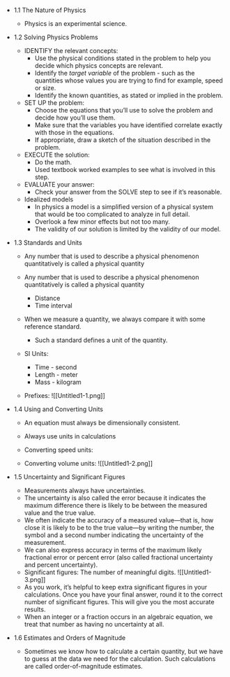 -   1.1 The Nature of Physics
    
    -   Physics is an experimental science.
-   1.2 Solving Physics Problems
    
    -   IDENTIFY the relevant concepts:
        -   Use the physical conditions stated in the problem to help you decide which physics concepts are relevant.
        -   Identify the _target variable_ of the problem - such as the quantities whose values you are trying to find for example, speed or size.
        -   Identify the known quantities, as stated or implied in the problem.
    -   SET UP the problem:
        -   Choose the equations that you’ll use to solve the problem and decide how you’ll use them.
        -   Make sure that the variables you have identified correlate exactly with those in the equations.
        -   If appropriate, draw a sketch of the situation described in the problem.
    -   EXECUTE the solution:
        -   Do the math.
        -   Used textbook worked examples to see what is involved in this step.
    -   EVALUATE your answer:
        -   Check your answer from the SOLVE step to see if it’s reasonable.
    -   Idealized models
        -   In physics a model is a simplified version of a physical system that would be too complicated to analyze in full detail.
        -   Overlook a few minor effects but not too many.
        -   The validity of our solution is limited by the validity of our model.
-   1.3 Standards and Units
    
    -   Any number that is used to describe a physical phenomenon quantitatively is called a physical quantity
        
    -   Any number that is used to describe a physical phenomenon quantitatively is called a physical quantity
        
        -   Distance
        -   Time interval
    -   When we measure a quantity, we always compare it with some reference standard.
        
        -   Such a standard defines a unit of the quantity.
    -   SI Units:
        
        -   Time - second
        -   Length - meter
        -   Mass - kilogram
    -   Prefixes:
![[Untitled1-1.png]]
-   1.4 Using and Converting Units
    
    -   An equation must always be dimensionally consistent.
    -   Always use units in calculations
    -   Converting speed units:
    
    -   Converting volume units:
    ![[Untitled1-2.png]]
-   1.5 Uncertainty and Significant Figures
    
    -   Measurements always have uncertainties.
    -   The uncertainty is also called the error because it indicates the maximum difference there is likely to be between the measured value and the true value.
    -   We often indicate the accuracy of a measured value—that is, how close it is likely to be to the true value—by writing the number, the symbol and a second number indicating the uncertainty of the measurement.
    -   We can also express accuracy in terms of the maximum likely fractional error or percent error (also called fractional uncertainty and percent uncertainty).
    -   Significant figures: The number of meaningful digits.
       ![[Untitled1-3.png]]
    -   As you work, it’s helpful to keep extra significant figures in your calculations. Once you have your final answer, round it to the correct number of significant figures. This will give you the most accurate results.
    -   When an integer or a fraction occurs in an algebraic equation, we treat that number as having no uncertainty at all.
-   1.6 Estimates and Orders of Magnitude
    
    -   Sometimes we know how to calculate a certain quantity, but we have to guess at the data we need for the calculation. Such calculations are called order-of-magnitude estimates.